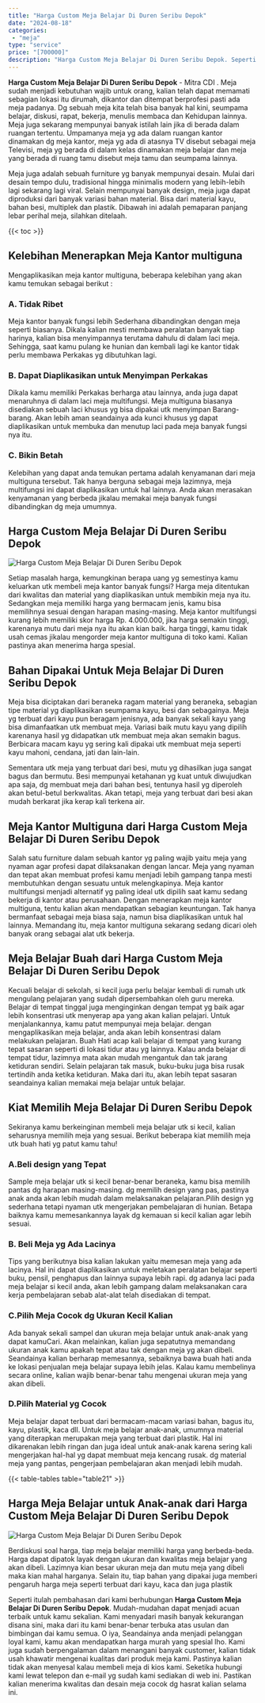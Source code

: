 ```yaml
---
title: "Harga Custom Meja Belajar Di Duren Seribu Depok"
date: "2024-08-18"
categories:
 - "meja"
type: "service"
price: "[700000]"
description: "Harga Custom Meja Belajar Di Duren Seribu Depok. Seperti itulah pembahasan dari kami berhubungan **Harga Custom Meja Belajar Di Duren Seribu Depok**. Mudah-m..."
---
```


**Harga Custom Meja Belajar Di Duren Seribu Depok** - Mitra CDI . Meja sudah menjadi kebutuhan wajib untuk orang, kalian telah dapat memamati sebagian lokasi itu dirumah, dikantor dan ditempat berprofesi pasti ada meja padanya. Dg sebuah meja kita telah bisa banyak hal kini, seumpama belajar, diskusi, rapat, bekerja, menulis membaca dan Kehidupan lainnya. Meja juga sekarang mempunyai banyak istilah lain jika di berada dalam ruangan tertentu. Umpamanya meja yg ada dalam ruangan kantor dinamakan dg meja kantor, meja yg ada di atasnya TV disebut sebagai meja Televisi, meja yg berada di dalam kelas dinamakan meja belajar dan meja yang berada di ruang tamu disebut meja tamu dan seumpama lainnya.

Meja juga adalah sebuah furniture yg banyak mempunyai desain. Mulai dari desain tempo dulu, tradisional hingga minimalis modern yang lebih-lebih lagi sekarang lagi viral. Selain mempunyai banyak design, meja juga dapat diproduksi dari banyak variasi bahan material. Bisa dari material kayu, bahan besi, multiplek dan plastik. Dibawah ini adalah pemaparan panjang lebar perihal meja, silahkan ditelaah.

{{< toc >}}

## Kelebihan Menerapkan Meja Kantor multiguna

Mengaplikasikan meja kantor multiguna, beberapa kelebihan yang akan kamu temukan sebagai berikut :

### A. Tidak Ribet

Meja kantor banyak fungsi lebih Sederhana dibandingkan dengan meja seperti biasanya. Dikala kalian mesti membawa peralatan banyak tiap harinya, kalian bisa menyimpannya terutama dahulu di dalam laci meja. Sehingga, saat kamu pulang ke hunian dan kembali lagi ke kantor tidak perlu membawa Perkakas yg dibutuhkan lagi.

### B. Dapat Diaplikasikan untuk Menyimpan Perkakas

Dikala kamu memiliki Perkakas berharga atau lainnya, anda juga dapat menaruhnya di dalam laci meja multifungsi. Meja multiguna biasanya disediakan sebuah laci khusus yg bisa dipakai utk menyimpan Barang-barang. Akan lebih aman seandainya ada kunci khusus yg dapat diaplikasikan untuk membuka dan menutup laci pada meja banyak fungsi nya itu.

### C. Bikin Betah

Kelebihan yang dapat anda temukan pertama adalah kenyamanan dari meja multiguna tersebut. Tak hanya berguna sebagai meja lazimnya, meja multifungsi ini dapat diaplikasikan untuk hal lainnya. Anda akan merasakan kenyamanan yang berbeda jikalau memakai meja banyak fungsi dibandingkan dg meja umumnya.

## Harga Custom Meja Belajar Di Duren Seribu Depok

![Harga Custom Meja Belajar Di Duren Seribu Depok](/images/meja/meja-dewasa-011.jpg)

Setiap masalah harga, kemungkinan berapa uang yg semestinya kamu keluarkan utk membeli meja kantor banyak fungsi? Harga meja ditentukan dari kwalitas dan material yang diaplikasikan untuk membikin meja nya itu. Sedangkan meja memiliki harga yang bermacam jenis, kamu bisa memilihnya sesuai dengan harapan masing-masing. Meja kantor multifungsi kurang lebih memiliki skor harga Rp. 4.000.000, jika harga semakin tinggi, karenanya mutu dari meja nya itu akan kian baik. harga tinggi, kamu tidak usah cemas jikalau mengorder meja kantor multiguna di toko kami. Kalian pastinya akan menerima harga spesial.

## Bahan Dipakai Untuk Meja Belajar Di Duren Seribu Depok

Meja bisa diciptakan dari beraneka ragam material yang beraneka, sebagian tipe material yg diaplikasikan seumpama kayu, besi dan sebagainya. Meja yg terbuat dari kayu pun beragam jenisnya, ada banyak sekali kayu yang bisa dimanfaatkan utk membuat meja. Variasi baik mutu kayu yang dipilih karenanya hasil yg didapatkan utk membuat meja akan semakin bagus. Berbicara macam kayu yg sering kali dipakai utk membuat meja seperti kayu mahoni, cendana, jati dan lain-lain.

Sementara utk meja yang terbuat dari besi, mutu yg dihasilkan juga sangat bagus dan bermutu. Besi mempunyai ketahanan yg kuat untuk diwujudkan apa saja, dg membuat meja dari bahan besi, tentunya hasil yg diperoleh akan betul-betul berkwalitas. Akan tetapi, meja yang terbuat dari besi akan mudah berkarat jika kerap kali terkena air.

## Meja Kantor Multiguna dari Harga Custom Meja Belajar Di Duren Seribu Depok

Salah satu furniture dalam sebuah kantor yg paling wajib yaitu meja yang nyaman agar profesi dapat dilaksanakan dengan lancar. Meja yang nyaman dan tepat akan membuat profesi kamu menjadi lebih gampang tanpa mesti membutuhkan dengan sesuatu untuk melengkapinya. Meja kantor multifungsi menjadi alternatif yg paling ideal utk dipilih saat kamu sedang bekerja di kantor atau perusahaan. Dengan menerapkan meja kantor multiguna, tentu kalian akan mendapatkan sebagian keuntungan. Tak hanya bermanfaat sebagai meja biasa saja, namun bisa diaplikasikan untuk hal lainnya. Memandang itu, meja kantor multiguna sekarang sedang dicari oleh banyak orang sebagai alat utk bekerja.

## Meja Belajar Buah dari Harga Custom Meja Belajar Di Duren Seribu Depok

Kecuali belajar di sekolah, si kecil juga perlu belajar kembali di rumah utk mengulang pelajaran yang sudah dipersembahkan oleh guru mereka. Belajar di tempat tinggal juga menginginkan dengan tempat yg baik agar lebih konsentrasi utk menyerap apa yang akan kalian pelajari. Untuk menjalankannya, kamu patut mempunyai meja belajar. dengan mengaplikasikan meja belajar, anda akan lebih konsentrasi dalam melakukan pelajaran. Buah Hati acap kali belajar di tempat yang kurang tepat sasaran seperti di lokasi tidur atau yg lainnya. Kalau anda belajar di tempat tidur, lazimnya mata akan mudah mengantuk dan tak jarang ketiduran sendiri. Selain pelajaran tak masuk, buku-buku juga bisa rusak tertindih anda ketika ketiduran. Maka dari itu, akan lebih tepat sasaran seandainya kalian memakai meja belajar untuk belajar.

## Kiat Memilih Meja Belajar Di Duren Seribu Depok

Sekiranya kamu berkeinginan membeli meja belajar utk si kecil, kalian seharusnya memilih meja yang sesuai. Berikut beberapa kiat memilih meja utk buah hati yg patut kamu tahu!

### A.Beli design yang Tepat

Sample meja belajar utk si kecil benar-benar beraneka, kamu bisa memilih pantas dg harapan masing-masing. dg memilih design yang pas, pastinya anak anda akan lebih mudah dalam melaksanakan pelajaran.Pilih design yg sederhana tetapi nyaman utk mengerjakan pembelajaran di hunian. Betapa baiknya kamu memesankannya layak dg kemauan si kecil kalian agar lebih sesuai.

### B. Beli Meja yg Ada Lacinya

Tips yang berikutnya bisa kalian lakukan yaitu memesan meja yang ada lacinya. Hal ini dapat diaplikasikan untuk meletakan peralatan belajar seperti buku, pensil, penghapus dan lainnya supaya lebih rapi. dg adanya laci pada meja belajar si kecil anda, akan lebih gampang dalam melaksanakan cara kerja pembelajaran sebab alat-alat telah disediakan di tempat.

### C.Pilih Meja Cocok dg Ukuran Kecil Kalian

Ada banyak sekali sampel dan ukuran meja belajar untuk anak-anak yang dapat kamuCari. Akan melainkan, kalian juga sepatutnya memandang ukuran anak kamu apakah tepat atau tak dengan meja yg akan dibeli. Seandainya kalian berharap memesannya, sebaiknya bawa buah hati anda ke lokasi penjualan meja belajar supaya lebih jelas. Kalau kamu membelinya secara online, kalian wajib benar-benar tahu mengenai ukuran meja yang akan dibeli.

### D.Pilih Material yg Cocok

Meja belajar dapat terbuat dari bermacam-macam variasi bahan, bagus itu, kayu, plastik, kaca dll. Untuk meja belajar anak-anak, umumnya material yang diterapkan merupakan meja yang terbuat dari plastik. Hal ini dikarenakan lebih ringan dan juga ideal untuk anak-anak karena sering kali mengerjakan hal-hal yg dapat membuat meja kencang rusak. dg material meja yang pantas, pengerjaan pembelajaran akan menjadi lebih mudah.

{{< table-tables table="table21" >}}

## Harga Meja Belajar untuk Anak-anak dari Harga Custom Meja Belajar Di Duren Seribu Depok

![Harga Custom Meja Belajar Di Duren Seribu Depok](/images/meja/meja-anak-015.jpg)

Berdiskusi soal harga, tiap meja belajar memiliki harga yang berbeda-beda. Harga dapat dipatok layak dengan ukuran dan kwalitas meja belajar yang akan dibeli. Lazimnya kian besar ukuran meja dan mutu meja yang dibeli maka kian mahal harganya. Selain itu, tiap bahan yang dipakai juga memberi pengaruh harga meja seperti terbuat dari kayu, kaca dan juga plastik

Seperti itulah pembahasan dari kami berhubungan **Harga Custom Meja Belajar Di Duren Seribu Depok**. Mudah-mudahan dapat menjadi acuan terbaik untuk kamu sekalian. Kami menyadari masih banyak kekurangan disana sini, maka dari itu kami benar-benar terbuka atas usulan dan bimbingan dai kamu semua. O iya, Seandainya anda menjadi pelanggan loyal kami, kamu akan mendapatkan harga murah yang spesial lho. Kami juga sudah berpengalaman dalam menangani banyak customer, kalian tidak usah khawatir mengenai kualitas dari produk meja kami. Pastinya kalian tidak akan menyesal kalau membeli meja di kios kami. Seketika hubungi kami lewat telepon dan e-mail yg sudah kami sediakan di web ini. Pastikan kalian menerima kwalitas dan desain meja cocok dg hasrat kalian selama ini.
